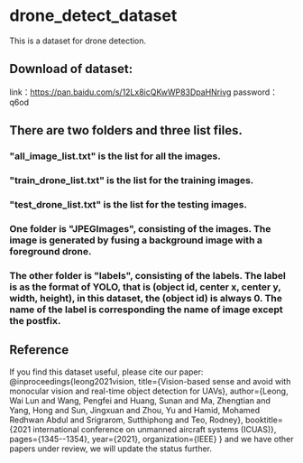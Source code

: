 # drone_detect_dataset
This is a dataset for drone detection.
## Download of dataset:
link：https://pan.baidu.com/s/12Lx8icQKwWP83DpaHNrivg 
password：q6od
## There are two folders and three list files.
### "all_image_list.txt" is the list for all the images.
### "train_drone_list.txt" is the list for the training images.
### "test_drone_list.txt" is the list for the testing images.
### One folder is "JPEGImages", consisting of the images. The image is generated by fusing a background image with a foreground drone.
### The other folder is "labels", consisting of the labels. The label is as the format of YOLO, that is (object id, center x, center y, width, height), in this dataset, the (object id) is always 0. The name of the label is corresponding the name of image except the postfix.
## Reference
If you find this dataset useful, please cite our paper:
@inproceedings{leong2021vision,
  title={Vision-based sense and avoid with monocular vision and real-time object detection for UAVs},
  author={Leong, Wai Lun and Wang, Pengfei and Huang, Sunan and Ma, Zhengtian and Yang, Hong and Sun, Jingxuan and Zhou, Yu and Hamid, Mohamed Redhwan Abdul and Srigrarom, Sutthiphong and Teo, Rodney},
  booktitle={2021 international conference on unmanned aircraft systems (ICUAS)},
  pages={1345--1354},
  year={2021},
  organization={IEEE}
}
and we have other papers under review, we will update the status further.
